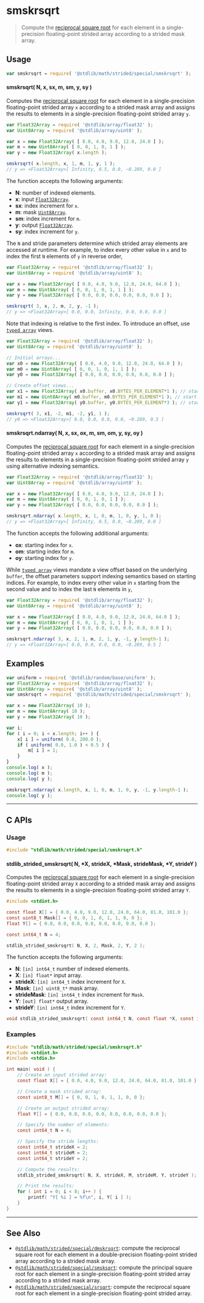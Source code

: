 <!--

@license Apache-2.0

Copyright (c) 2021 The Stdlib Authors.

Licensed under the Apache License, Version 2.0 (the "License");
you may not use this file except in compliance with the License.
You may obtain a copy of the License at

   http://www.apache.org/licenses/LICENSE-2.0

Unless required by applicable law or agreed to in writing, software
distributed under the License is distributed on an "AS IS" BASIS,
WITHOUT WARRANTIES OR CONDITIONS OF ANY KIND, either express or implied.
See the License for the specific language governing permissions and
limitations under the License.

-->

# smskrsqrt

> Compute the [reciprocal square root][@stdlib/math/base/special/rsqrtf] for each element in a single-precision floating-point strided array according to a strided mask array.

<section class="intro">

</section>

<!-- /.intro -->

<section class="usage">

## Usage

```javascript
var smskrsqrt = require( '@stdlib/math/strided/special/smskrsqrt' );
```

#### smskrsqrt( N, x, sx, m, sm, y, sy )

Computes the [reciprocal square root][@stdlib/math/base/special/rsqrtf] for each element in a single-precision floating-point strided array `x` according to a strided mask array and assigns the results to elements in a single-precision floating-point strided array `y`.

```javascript
var Float32Array = require( '@stdlib/array/float32' );
var Uint8Array = require( '@stdlib/array/uint8' );

var x = new Float32Array( [ 0.0, 4.0, 9.0, 12.0, 24.0 ] );
var m = new Uint8Array( [ 0, 0, 1, 0, 1 ] );
var y = new Float32Array( x.length );

smskrsqrt( x.length, x, 1, m, 1, y, 1 );
// y => <Float32Array>[ Infinity, 0.5, 0.0, ~0.289, 0.0 ]
```

The function accepts the following arguments:

-   **N**: number of indexed elements.
-   **x**: input [`Float32Array`][@stdlib/array/float32].
-   **sx**: index increment for `x`.
-   **m**: mask [`Uint8Array`][@stdlib/array/uint8].
-   **sm**: index increment for `m`.
-   **y**: output [`Float32Array`][@stdlib/array/float32].
-   **sy**: index increment for `y`.

The `N` and stride parameters determine which strided array elements are accessed at runtime. For example, to index every other value in `x` and to index the first `N` elements of `y` in reverse order,

```javascript
var Float32Array = require( '@stdlib/array/float32' );
var Uint8Array = require( '@stdlib/array/uint8' );

var x = new Float32Array( [ 0.0, 4.0, 9.0, 12.0, 24.0, 64.0 ] );
var m = new Uint8Array( [ 0, 0, 1, 0, 1, 1 ] );
var y = new Float32Array( [ 0.0, 0.0, 0.0, 0.0, 0.0, 0.0 ] );

smskrsqrt( 3, x, 2, m, 2, y, -1 );
// y => <Float32Array>[ 0.0, 0.0, Infinity, 0.0, 0.0, 0.0 ]
```

Note that indexing is relative to the first index. To introduce an offset, use [`typed array`][@stdlib/array/float32] views.

```javascript
var Float32Array = require( '@stdlib/array/float32' );
var Uint8Array = require( '@stdlib/array/uint8' );

// Initial arrays...
var x0 = new Float32Array( [ 0.0, 4.0, 9.0, 12.0, 24.0, 64.0 ] );
var m0 = new Uint8Array( [ 0, 0, 1, 0, 1, 1 ] );
var y0 = new Float32Array( [ 0.0, 0.0, 0.0, 0.0, 0.0, 0.0 ] );

// Create offset views...
var x1 = new Float32Array( x0.buffer, x0.BYTES_PER_ELEMENT*1 ); // start at 2nd element
var m1 = new Uint8Array( m0.buffer, m0.BYTES_PER_ELEMENT*1 ); // start at 2nd element
var y1 = new Float32Array( y0.buffer, y0.BYTES_PER_ELEMENT*3 ); // start at 4th element

smskrsqrt( 3, x1, -2, m1, -2, y1, 1 );
// y0 => <Float32Array>[ 0.0, 0.0, 0.0, 0.0, ~0.289, 0.5 ]
```

#### smskrsqrt.ndarray( N, x, sx, ox, m, sm, om, y, sy, oy )

Computes the [reciprocal square root][@stdlib/math/base/special/rsqrtf] for each element in a single-precision floating-point strided array `x` according to a strided mask array and assigns the results to elements in a single-precision floating-point strided array `y` using alternative indexing semantics.

```javascript
var Float32Array = require( '@stdlib/array/float32' );
var Uint8Array = require( '@stdlib/array/uint8' );

var x = new Float32Array( [ 0.0, 4.0, 9.0, 12.0, 24.0 ] );
var m = new Uint8Array( [ 0, 0, 1, 0, 1 ] );
var y = new Float32Array( [ 0.0, 0.0, 0.0, 0.0, 0.0 ] );

smskrsqrt.ndarray( x.length, x, 1, 0, m, 1, 0, y, 1, 0 );
// y => <Float32Array>[ Infinity, 0.5, 0.0, ~0.289, 0.0 ]
```

The function accepts the following additional arguments:

-   **ox**: starting index for `x`.
-   **om**: starting index for `m`.
-   **oy**: starting index for `y`.

While [`typed array`][@stdlib/array/float32] views mandate a view offset based on the underlying `buffer`, the offset parameters support indexing semantics based on starting indices. For example, to index every other value in `x` starting from the second value and to index the last `N` elements in `y`,

```javascript
var Float32Array = require( '@stdlib/array/float32' );
var Uint8Array = require( '@stdlib/array/uint8' );

var x = new Float32Array( [ 0.0, 4.0, 9.0, 12.0, 24.0, 64.0 ] );
var m = new Uint8Array( [ 0, 0, 1, 0, 1, 1 ] );
var y = new Float32Array( [ 0.0, 0.0, 0.0, 0.0, 0.0, 0.0 ] );

smskrsqrt.ndarray( 3, x, 2, 1, m, 2, 1, y, -1, y.length-1 );
// y => <Float32Array>[ 0.0, 0.0, 0.0, 0.0, ~0.289, 0.5 ]
```

</section>

<!-- /.usage -->

<section class="notes">

</section>

<!-- /.notes -->

<section class="examples">

## Examples

<!-- eslint no-undef: "error" -->

```javascript
var uniform = require( '@stdlib/random/base/uniform' );
var Float32Array = require( '@stdlib/array/float32' );
var Uint8Array = require( '@stdlib/array/uint8' );
var smskrsqrt = require( '@stdlib/math/strided/special/smskrsqrt' );

var x = new Float32Array( 10 );
var m = new Uint8Array( 10 );
var y = new Float32Array( 10 );

var i;
for ( i = 0; i < x.length; i++ ) {
    x[ i ] = uniform( 0.0, 200.0 );
    if ( uniform( 0.0, 1.0 ) < 0.5 ) {
        m[ i ] = 1;
    }
}
console.log( x );
console.log( m );
console.log( y );

smskrsqrt.ndarray( x.length, x, 1, 0, m, 1, 0, y, -1, y.length-1 );
console.log( y );
```

</section>

<!-- /.examples -->

<!-- C interface documentation. -->

* * *

<section class="c">

## C APIs

<!-- Section to include introductory text. Make sure to keep an empty line after the intro `section` element and another before the `/section` close. -->

<section class="intro">

</section>

<!-- /.intro -->

<!-- C usage documentation. -->

<section class="usage">

### Usage

```c
#include "stdlib/math/strided/special/smskrsqrt.h"
```

#### stdlib_strided_smskrsqrt( N, \*X, strideX, \*Mask, strideMask, \*Y, strideY )

Computes the [reciprocal square root][@stdlib/math/base/special/rsqrtf] for each element in a single-precision floating-point strided array `X` according to a strided mask array and assigns the results to elements in a single-precision floating-point strided array `Y`.

```c
#include <stdint.h>

const float X[] = { 0.0, 4.0, 9.0, 12.0, 24.0, 64.0, 81.0, 101.0 };
const uint8_t Mask[] = { 0, 0, 1, 0, 1, 1, 0, 0 };
float Y[] = { 0.0, 0.0, 0.0, 0.0, 0.0, 0.0, 0.0, 0.0 };

const int64_t N = 4;

stdlib_strided_smskrsqrt( N, X, 2, Mask, 2, Y, 2 );
```

The function accepts the following arguments:

-   **N**: `[in] int64_t` number of indexed elements.
-   **X**: `[in] float*` input array.
-   **strideX**: `[in] int64_t` index increment for `X`.
-   **Mask**: `[in] uint8_t*` mask array.
-   **strideMask**: `[in] int64_t` index increment for `Mask`.
-   **Y**: `[out] float*` output array.
-   **strideY**: `[in] int64_t` index increment for `Y`.

```c
void stdlib_strided_smskrsqrt( const int64_t N, const float *X, const int64_t strideX, const uint8_t *Mask, const int64_t strideMask, float *Y, const int64_t strideY );
```

</section>

<!-- /.usage -->

<!-- C API usage notes. Make sure to keep an empty line after the `section` element and another before the `/section` close. -->

<section class="notes">

</section>

<!-- /.notes -->

<!-- C API usage examples. -->

<section class="examples">

### Examples

```c
#include "stdlib/math/strided/special/smskrsqrt.h"
#include <stdint.h>
#include <stdio.h>

int main( void ) {
    // Create an input strided array:
    const float X[] = { 0.0, 4.0, 9.0, 12.0, 24.0, 64.0, 81.0, 101.0 };

    // Create a mask strided array:
    const uint8_t M[] = { 0, 0, 1, 0, 1, 1, 0, 0 };

    // Create an output strided array:
    float Y[] = { 0.0, 0.0, 0.0, 0.0, 0.0, 0.0, 0.0, 0.0 };

    // Specify the number of elements:
    const int64_t N = 4;

    // Specify the stride lengths:
    const int64_t strideX = 2;
    const int64_t strideM = 2;
    const int64_t strideY = 2;

    // Compute the results:
    stdlib_strided_smskrsqrt( N, X, strideX, M, strideM, Y, strideY );

    // Print the results:
    for ( int i = 0; i < 8; i++ ) {
        printf( "Y[ %i ] = %f\n", i, Y[ i ] );
    }
}
```

</section>

<!-- /.examples -->

</section>

<!-- /.c -->

<!-- Section for related `stdlib` packages. Do not manually edit this section, as it is automatically populated. -->

<section class="related">

* * *

## See Also

-   <span class="package-name">[`@stdlib/math/strided/special/dmskrsqrt`][@stdlib/math/strided/special/dmskrsqrt]</span><span class="delimiter">: </span><span class="description">compute the reciprocal square root for each element in a double-precision floating-point strided array according to a strided mask array.</span>
-   <span class="package-name">[`@stdlib/math/strided/special/smsksqrt`][@stdlib/math/strided/special/smsksqrt]</span><span class="delimiter">: </span><span class="description">compute the principal square root for each element in a single-precision floating-point strided array according to a strided mask array.</span>
-   <span class="package-name">[`@stdlib/math/strided/special/srsqrt`][@stdlib/math/strided/special/srsqrt]</span><span class="delimiter">: </span><span class="description">compute the reciprocal square root for each element in a single-precision floating-point strided array.</span>

</section>

<!-- /.related -->

<!-- Section for all links. Make sure to keep an empty line after the `section` element and another before the `/section` close. -->

<section class="links">

[@stdlib/array/float32]: https://www.npmjs.com/package/@stdlib/array-float32

[@stdlib/math/base/special/rsqrtf]: https://github.com/stdlib-js/math/tree/main/base/special/rsqrtf

[@stdlib/array/uint8]: https://www.npmjs.com/package/@stdlib/array-uint8

<!-- <related-links> -->

[@stdlib/math/strided/special/dmskrsqrt]: https://github.com/stdlib-js/math/tree/main/strided/special/dmskrsqrt

[@stdlib/math/strided/special/smsksqrt]: https://github.com/stdlib-js/math/tree/main/strided/special/smsksqrt

[@stdlib/math/strided/special/srsqrt]: https://github.com/stdlib-js/math/tree/main/strided/special/srsqrt

<!-- </related-links> -->

</section>

<!-- /.links -->
